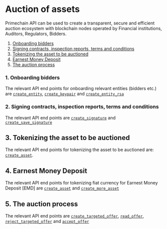 # Auction of assets

Primechain API can be used to create a transparent, secure and efficient auction ecosystem with blockchain nodes operated by Financial institutions, Auditors, Regulators, Bidders.

1. [Onboarding bidders](#1-onboarding-bidders)   
2. [Signing contracts, inspection reports, terms and conditions](#2-signing-contracts-inspection-reports-terms-and-conditions)
3. [Tokenizing the asset to be auctioned](#3-tokenizing-the-asset-to-be-auctioned)   
4. [Earnest Money Deposit](#4-earnest-money-deposit)   
5. [The auction process](#5-the-auction-process)   

### 1. Onboarding bidders

The relevant API end points for onboarding relevant entities (bidders etc.) are [`create_entity`](https://github.com/Primechain/primechain-api-docs/blob/master/docs/Entities.MD#1-creating-a-new-entity), [`create_keypair`](https://github.com/Primechain/primechain-api-docs/blob/master/docs/Entities.MD#2-creating-a-new-entity-for-external-key-management) and [`create_entity_rsa`](https://github.com/Primechain/primechain-api-docs/blob/master/docs/Entities.MD#3-creating-a-new-entity-with-rsa-keys) 

### 2. Signing contracts, inspection reports, terms and conditions 
The relevant API end points are [`create_signature`](https://github.com/Primechain/primechain-api-docs/blob/master/docs/Digital%20signatures.MD#1-signing-data) and [`create_save_signature`](https://github.com/Primechain/primechain-api-docs/blob/master/docs/Digital%20signatures.MD#3-sign-and-store-signature-in-great)

## 3. Tokenizing the asset to be auctioned
The relevant API end points for tokenizing the asset to be auctioned are: [`create_asset`](https://github.com/Primechain/primechain-api-docs/blob/master/docs/Smart%20Asset%20Lifecycle%20Management.MD#1-create-a-new-asset).

## 4. Earnest Money Deposit
The relevant API end points for tokenizing fiat currency for Earnest Money Deposit [EMD] are [`create_asset`](https://github.com/Primechain/primechain-api-docs/blob/master/docs/Smart%20Asset%20Lifecycle%20Management.MD#1-create-a-new-asset) and [`create_more_asset`](https://github.com/Primechain/primechain-api-docs/blob/master/docs/Smart%20Asset%20Lifecycle%20Management.MD#2-create-additional-units-of-an-open-asset)

## 5. The auction process
The relevant API end points are [`create_targeted_offer`](https://github.com/Primechain/primechain-api-docs/blob/master/docs/Offer%20management.MD#6-create-a-targeted-offer), [`read_offer`](https://github.com/Primechain/primechain-api-docs/blob/master/docs/Offer%20management.MD#3-read-an-offer), [`reject_targeted_offer`](https://github.com/Primechain/primechain-api-docs/blob/master/docs/Offer%20management.MD#7-reject-a-targeted-offer) and [`accept_offer`](https://github.com/Primechain/primechain-api-docs/blob/master/docs/Offer%20management.MD#4-accept-an-offer)
